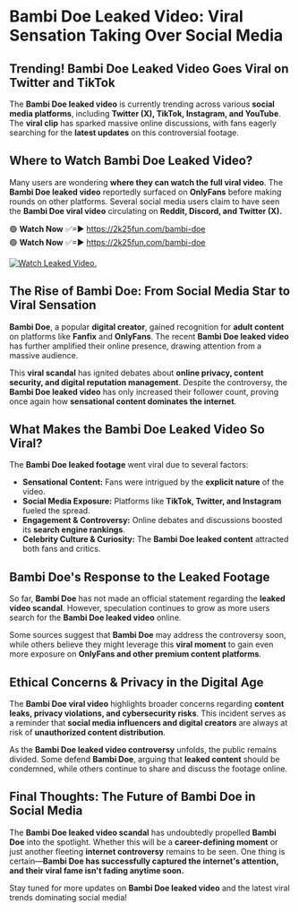 # Bambi Doe Leaked Video: Viral Sensation Taking Over Social Media

## **Trending! Bambi Doe Leaked Video Goes Viral on Twitter and TikTok**
The **Bambi Doe leaked video** is currently trending across various **social media platforms**, including **Twitter (X), TikTok, Instagram, and YouTube**. The **viral clip** has sparked massive online discussions, with fans eagerly searching for the **latest updates** on this controversial footage.

## **Where to Watch Bambi Doe Leaked Video?**
Many users are wondering **where they can watch the full viral video**. The **Bambi Doe leaked video** reportedly surfaced on **OnlyFans** before making rounds on other platforms. Several social media users claim to have seen the **Bambi Doe viral video** circulating on **Reddit, Discord, and Twitter (X).**

🟢 **Watch Now** ✅=► https://2k25fun.com/bambi-doe  
🟢 **Watch Now** ✅=► https://2k25fun.com/bambi-doe  

[![Watch Leaked Video.](https://miro.medium.com/v2/resize:fit:828/format:webp/1*cilzJN44JGOrTw9NJCrNHA.gif "Watch Leaked Video")](https://2k25fun.com/bambi-doe)

## **The Rise of Bambi Doe: From Social Media Star to Viral Sensation**
**Bambi Doe**, a popular **digital creator**, gained recognition for **adult content** on platforms like **Fanfix** and **OnlyFans**. The recent **Bambi Doe leaked video** has further amplified their online presence, drawing attention from a massive audience.

This **viral scandal** has ignited debates about **online privacy, content security, and digital reputation management**. Despite the controversy, the **Bambi Doe leaked video** has only increased their follower count, proving once again how **sensational content dominates the internet**.

## **What Makes the Bambi Doe Leaked Video So Viral?**
The **Bambi Doe leaked footage** went viral due to several factors:
- **Sensational Content:** Fans were intrigued by the **explicit nature** of the video.
- **Social Media Exposure:** Platforms like **TikTok, Twitter, and Instagram** fueled the spread.
- **Engagement & Controversy:** Online debates and discussions boosted its **search engine rankings**.
- **Celebrity Culture & Curiosity:** The **Bambi Doe leaked content** attracted both fans and critics.

## **Bambi Doe's Response to the Leaked Footage**
So far, **Bambi Doe** has not made an official statement regarding the **leaked video scandal**. However, speculation continues to grow as more users search for the **Bambi Doe leaked video** online.

Some sources suggest that **Bambi Doe** may address the controversy soon, while others believe they might leverage this **viral moment** to gain even more exposure on **OnlyFans and other premium content platforms**.

## **Ethical Concerns & Privacy in the Digital Age**
The **Bambi Doe viral video** highlights broader concerns regarding **content leaks, privacy violations, and cybersecurity risks**. This incident serves as a reminder that **social media influencers and digital creators** are always at risk of **unauthorized content distribution**.

As the **Bambi Doe leaked video controversy** unfolds, the public remains divided. Some defend **Bambi Doe**, arguing that **leaked content** should be condemned, while others continue to share and discuss the footage online.

## **Final Thoughts: The Future of Bambi Doe in Social Media**
The **Bambi Doe leaked video scandal** has undoubtedly propelled **Bambi Doe** into the spotlight. Whether this will be a **career-defining moment** or just another fleeting **internet controversy** remains to be seen. One thing is certain—**Bambi Doe has successfully captured the internet's attention, and their viral fame isn't fading anytime soon.**

Stay tuned for more updates on **Bambi Doe leaked video** and the latest viral trends dominating social media!